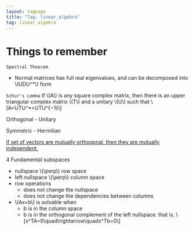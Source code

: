 ```yaml
---
layout: tagpage
title: "Tag: linear_algebra"
tag: linear_algebra
---
```



# Things to remember

`Spectral Theorem`
- Normal matrices has full real eigenvalues, and can be decomposed into \\(UDU^*\\) form

`Schur's Lemma`
If \\(A\\) is any square complex matrix, then there is an upper triangular complex matrix \\(T\\) and a unitary \\(U\\) such that
\\[A=UTU^*=UTU^\{−1\}\\]

Orthogonal - Unitary

Symmetric - Hermitian


<a href="https://linear_algebra/2018/05/09/orthogonality.html" target="_blank">If set of vectors are mutually orthogonal, then they are mutually independent.</a>


4 Fundamental subspaces
* nullspace \\(\perp\\) row space
* left nullspace \\(\perp\\) column space
* row operations
  * does not change the nullspace
  * does not change the dependencies between columns
* \\(Ax=b\\) is solvable when
  * b is in the column space
  * b is in the orthogonal complement of the left nullspace. that is, \\[x^TA=0\quad\rightarrow\quadx^Tb=0\\]



